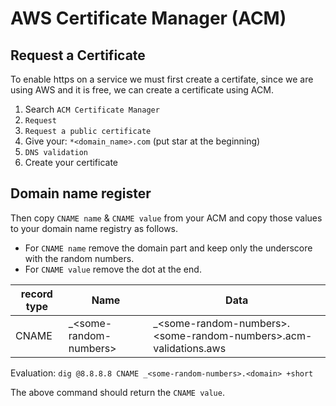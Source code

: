 # AWS Certificate Manager (ACM)

## Request a Certificate 
To enable https on a service we must first create a certifate, since we are using AWS
and it is free, we can create a certificate using ACM.

1. Search `ACM Certificate Manager`
2. `Request`
3. `Request a public certificate`
4. Give your: `*<domain_name>.com` (put star at the beginning)
5. `DNS validation`
6. Create your certificate

## Domain name register
Then copy `CNAME name` & `CNAME value` from your ACM and copy those values to your domain name registry as follows. 
- For `CNAME name` remove the domain part and keep only the underscore with the random numbers.
- For `CNAME value` remove the dot at the end.

| record type | Name | Data | 
| ------------| ----| -------|
| CNAME | _\<some-random-numbers\> | _\<some-random-numbers\>.\<some-random-numbers\>.acm-validations.aws |

Evaluation:
`dig @8.8.8.8 CNAME _<some-random-numbers>.<domain> +short`

The above command should return the `CNAME value`.